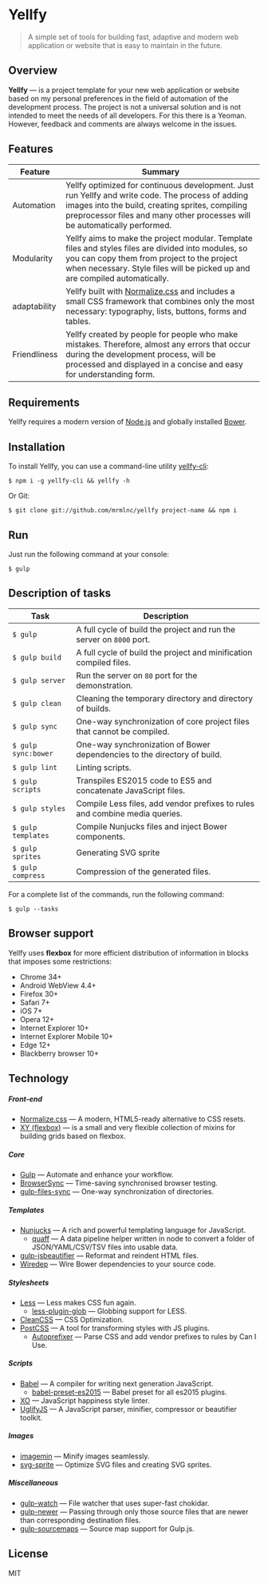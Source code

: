 # Yellfy

> A simple set of tools for building fast, adaptive and modern web application or website that is easy to maintain in the future.

## Overview

**Yellfy** — is a project template for your new web application or website based on my personal preferences in the field of automation of the development process. The project is not a universal solution and is not intended to meet the needs of all developers. For this there is a Yeoman. However, feedback and comments are always welcome in the issues.

## Features

| Feature      | Summary                                                                                                                                                                                                                                |
|--------------|----------------------------------------------------------------------------------------------------------------------------------------------------------------------------------------------------------------------------------------|
| Automation   | Yellfy optimized for continuous development. Just run Yellfy and write code. The process of adding images into the build, creating sprites, compiling preprocessor files and many other processes will be automatically performed.     |
| Modularity   | Yellfy aims to make the project modular. Template files and styles files are divided into modules, so you can copy them from project to the project when necessary. Style files will be picked up and are compiled automatically.      |
| adaptability | Yellfy built with [Normalize.css](http://necolas.github.io/normalize.css/) and includes a small CSS framework that combines only the most necessary: typography, lists, buttons, forms and tables.                                     |
| Friendliness | Yellfy created by people for people who make mistakes. Therefore, almost any errors that occur during the development process, will be processed and displayed in a concise and easy for understanding form.                           |

## Requirements

Yellfy requires a modern version of [Node.js](http://nodejs.org/) and globally installed [Bower](http://bower.io/).

## Installation

To install Yellfy, you can use a command-line utility [yellfy-cli](https://www.npmjs.com/package/yellfy-cli):

```
$ npm i -g yellfy-cli && yellfy -h
```

Or Git:

```
$ git clone git://github.com/mrmlnc/yellfy project-name && npm i
```

## Run

Just run the following command at your console:

```
$ gulp
```

## Description of tasks

| Task                | Description                                                                 |
|---------------------|-----------------------------------------------------------------------------|
| `$ gulp`            | A full cycle of build the project and run the server on `8000` port.        |
| `$ gulp build`      | A full cycle of build the project and minification compiled files.          |
| `$ gulp server`     | Run the server on `80` port for the demonstration.                          |
| `$ gulp clean`      | Cleaning the temporary directory and directory of builds.                   |
| `$ gulp sync`       | One-way synchronization of core project files that cannot be compiled.      |
| `$ gulp sync:bower` | One-way synchronization of Bower dependencies to the directory of build.    |
| `$ gulp lint`       | Linting scripts.                                                            |
| `$ gulp scripts`    | Transpiles ES2015 code to ES5 and concatenate JavaScript files.             |
| `$ gulp styles`     | Compile Less files, add vendor prefixes to rules and combine media queries. |
| `$ gulp templates`  | Compile Nunjucks files and inject Bower components.                         |
| `$ gulp sprites`    | Generating SVG sprite                                                       |
| `$ gulp compress`   | Compression of the generated files.                                         |

For a complete list of the commands, run the following command:

```
$ gulp --tasks
```

## Browser support

Yellfy uses **flexbox** for more efficient distribution of information in blocks that imposes some restrictions:

  * Chrome 34+
  * Android WebView 4.4+
  * Firefox 30+
  * Safari 7+
  * iOS 7+
  * Opera 12+
  * Internet Explorer 10+
  * Internet Explorer Mobile 10+
  * Edge 12+
  * Blackberry browser 10+

## Technology

##### Front-end

  * [Normalize.css](http://necolas.github.io/normalize.css) — A modern, HTML5-ready alternative to CSS resets.
  * [XY (flexbox)](https://github.com/mrmlnc/xy-flexbox) — is a small and very flexible collection of mixins for building grids based on flexbox.

##### Core

  * [Gulp](http://gulpjs.com) — Automate and enhance your workflow.
  * [BrowserSync](https://www.browsersync.io) — Time-saving synchronised browser testing.
  * [gulp-files-sync](https://www.npmjs.com/package/gulp-files-sync) — One-way synchronization of directories.

##### Templates

  * [Nunjucks](https://mozilla.github.io/nunjucks) — A rich and powerful templating language for JavaScript.
    * [quaff](https://www.npmjs.com/package/quaff) — A data pipeline helper written in node to convert a folder of JSON/YAML/CSV/TSV files into usable data.
  * [gulp-jsbeautifier](https://www.npmjs.com/package/gulp-jsbeautifier) — Reformat and reindent HTML files.
  * [Wiredep](https://www.npmjs.com/package/wiredep) — Wire Bower dependencies to your source code.

##### Stylesheets

  * [Less](http://lesscss.org) — Less makes CSS fun again.
    * [less-plugin-glob](https://www.npmjs.com/package/less-plugin-glob) — Globbing support for LESS.
  * [CleanCSS](https://www.npmjs.com/package/clean-css) — CSS Optimization.
  * [PostCSS](https://www.npmjs.com/package/postcss) — A tool for transforming styles with JS plugins.
    * [Autoprefixer](https://www.npmjs.com/package/autoprefixer) — Parse CSS and add vendor prefixes to rules by Can I Use.

##### Scripts

  * [Babel](https://babeljs.io/) — A compiler for writing next generation JavaScript.
    * [babel-preset-es2015](https://www.npmjs.com/package/babel-preset-es2015) — Babel preset for all es2015 plugins.
  * [XO](https://www.npmjs.com/package/xo) — JavaScript happiness style linter.
  * [UglifyJS](https://www.npmjs.com/package/uglify-js) — A JavaScript parser, minifier, compressor or beautifier toolkit.

##### Images

  * [imagemin](https://www.npmjs.com/package/imagemin) — Minify images seamlessly.
  * [svg-sprite](https://www.npmjs.com/package/svg-sprite) — Optimize SVG files and creating SVG sprites.

##### Miscellaneous

  * [gulp-watch](https://www.npmjs.com/package/gulp-watch) — File watcher that uses super-fast chokidar.
  * [gulp-newer](https://www.npmjs.com/package/gulp-newer) — Passing through only those source files that are newer than corresponding destination files.
  * [gulp-sourcemaps](https://www.npmjs.com/package/gulp-sourcemaps) — Source map support for Gulp.js.

## License

MIT
